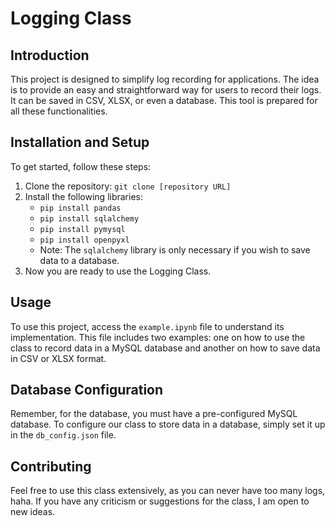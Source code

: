 # Logging Class

## Introduction
This project is designed to simplify log recording for applications. The idea is to provide an easy and straightforward way for users to record their logs. It can be saved in CSV, XLSX, or even a database. This tool is prepared for all these functionalities.

## Installation and Setup
To get started, follow these steps:
1. Clone the repository: `git clone [repository URL]`
2. Install the following libraries:
    - `pip install pandas`
    - `pip install sqlalchemy`
    - `pip install pymysql`
    - `pip install openpyxl`
    - Note: The `sqlalchemy` library is only necessary if you wish to save data to a database.
3. Now you are ready to use the Logging Class.

## Usage
To use this project, access the `example.ipynb` file to understand its implementation. This file includes two examples: one on how to use the class to record data in a MySQL database and another on how to save data in CSV or XLSX format.

## Database Configuration
Remember, for the database, you must have a pre-configured MySQL database. To configure our class to store data in a database, simply set it up in the `db_config.json` file.

## Contributing
Feel free to use this class extensively, as you can never have too many logs, haha. If you have any criticism or suggestions for the class, I am open to new ideas.

